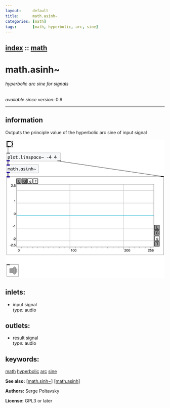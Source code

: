 ```yaml
---
layout:     default
title:      math.asinh~
categories: [math]
tags:       [math, hyperbolic, arc, sine]
---
```

[index](index.html) :: [math](category_math.html)
---

# math.asinh~

###### hyperbolic arc sine for signals

*available since version:* 0.9

---


## information
Outputs the principle value of the hyperbolic arc sine of input signal


[![example](../examples/img/math.asinh~.jpg)](../examples/pd/math.asinh~.pd)









## inlets:

* input signal<br>
_type:_ audio



## outlets:

* result signal<br>
_type:_ audio



## keywords:

[math](keywords/math.html)
[hyperbolic](keywords/hyperbolic.html)
[arc](keywords/arc.html)
[sine](keywords/sine.html)



**See also:**
[\[math.sinh~\]](math.sinh~.html)
[\[math.asinh\]](math.asinh.html)




**Authors:** Serge Poltavsky




**License:** GPL3 or later





